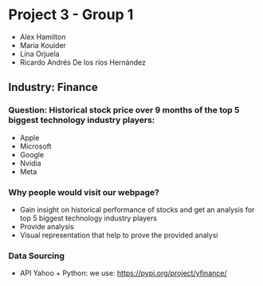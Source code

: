 # Project 3 -  Group 1

- Alex Hamilton
- Maria Kouider
- Lina Orjuela
- Ricardo Andrés De los ríos Hernández

## Industry: Finance
### Question: Historical stock price over 9 months of the top 5 biggest technology industry players:
- Apple
- Microsoft 
- Google 
- Nvidia
- Meta 

	 
### Why people would visit our webpage? 
- Gain insight on historical performance of stocks and get an analysis for top 5 biggest technology industry players
- Provide analysis 
- Visual representation that help to prove the provided analysi

### Data Sourcing
- API Yahoo + Python: we use: https://pypi.org/project/yfinance/


